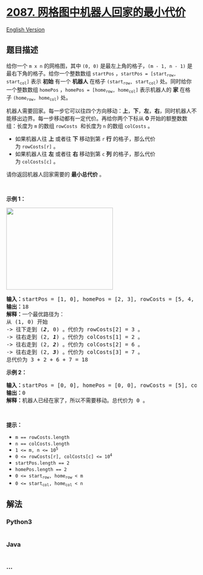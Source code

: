 # [2087. 网格图中机器人回家的最小代价](https://leetcode-cn.com/problems/minimum-cost-homecoming-of-a-robot-in-a-grid)

[English Version](/solution/2000-2099/2087.Minimum%20Cost%20Homecoming%20of%20a%20Robot%20in%20a%20Grid/README_EN.md)

## 题目描述

<!-- 这里写题目描述 -->

<p>给你一个&nbsp;<code>m x n</code>&nbsp;的网格图，其中&nbsp;<code>(0, 0)</code>&nbsp;是最左上角的格子，<code>(m - 1, n - 1)</code>&nbsp;是最右下角的格子。给你一个整数数组&nbsp;<code>startPos</code>&nbsp;，<code>startPos = [start<sub>row</sub>, start<sub>col</sub>]</code>&nbsp;表示 <strong>初始</strong>&nbsp;有一个 <strong>机器人</strong>&nbsp;在格子&nbsp;<code>(start<sub>row</sub>, start<sub>col</sub>)</code>&nbsp;处。同时给你一个整数数组&nbsp;<code>homePos</code>&nbsp;，<code>homePos = [home<sub>row</sub>, home<sub>col</sub>]</code>&nbsp;表示机器人的 <strong>家</strong>&nbsp;在格子&nbsp;<code>(home<sub>row</sub>, home<sub>col</sub>)</code>&nbsp;处。</p>

<p>机器人需要回家。每一步它可以往四个方向移动：<strong>上</strong>，<strong>下</strong>，<strong>左</strong>，<strong>右</strong>，同时机器人不能移出边界。每一步移动都有一定代价。再给你两个下标从&nbsp;<strong>0</strong>&nbsp;开始的额整数数组：长度为&nbsp;<code>m</code>&nbsp;的数组&nbsp;<code>rowCosts</code> &nbsp;和长度为 <code>n</code>&nbsp;的数组&nbsp;<code>colCosts</code>&nbsp;。</p>

<ul>
	<li>如果机器人往 <strong>上</strong>&nbsp;或者往 <strong>下</strong>&nbsp;移动到第 <code>r</code>&nbsp;<strong>行</strong>&nbsp;的格子，那么代价为&nbsp;<code>rowCosts[r]</code>&nbsp;。</li>
	<li>如果机器人往 <strong>左</strong>&nbsp;或者往 <strong>右</strong>&nbsp;移动到第 <code>c</code>&nbsp;<strong>列</strong> 的格子，那么代价为&nbsp;<code>colCosts[c]</code>&nbsp;。</li>
</ul>

<p>请你返回机器人回家需要的 <strong>最小总代价</strong>&nbsp;。</p>

<p>&nbsp;</p>

<p><strong>示例 1：</strong></p>

<p><img alt="" src="https://cdn.jsdelivr.net/gh/doocs/leetcode@main/solution/2000-2099/2087.Minimum%20Cost%20Homecoming%20of%20a%20Robot%20in%20a%20Grid/images/eg-1.png" style="width: 282px; height: 217px;"></p>

<pre><strong>输入：</strong>startPos = [1, 0], homePos = [2, 3], rowCosts = [5, 4, 3], colCosts = [8, 2, 6, 7]
<b>输出：</b>18
<b>解释：</b>一个最优路径为：
从 (1, 0) 开始
-&gt; 往下走到 (<em><strong>2</strong></em>, 0) 。代价为 rowCosts[2] = 3 。
-&gt; 往右走到 (2, <em><strong>1</strong></em>) 。代价为 colCosts[1] = 2 。
-&gt; 往右走到 (2, <em><strong>2</strong></em>) 。代价为 colCosts[2] = 6 。
-&gt; 往右走到 (2, <em><strong>3</strong></em>) 。代价为 colCosts[3] = 7 。
总代价为 3 + 2 + 6 + 7 = 18</pre>

<p><strong>示例 2：</strong></p>

<pre><b>输入：</b>startPos = [0, 0], homePos = [0, 0], rowCosts = [5], colCosts = [26]
<b>输出：</b>0
<b>解释：</b>机器人已经在家了，所以不需要移动。总代价为 0 。
</pre>

<p>&nbsp;</p>

<p><strong>提示：</strong></p>

<ul>
	<li><code>m == rowCosts.length</code></li>
	<li><code>n == colCosts.length</code></li>
	<li><code>1 &lt;= m, n &lt;= 10<sup>5</sup></code></li>
	<li><code>0 &lt;= rowCosts[r], colCosts[c] &lt;= 10<sup>4</sup></code></li>
	<li><code>startPos.length == 2</code></li>
	<li><code>homePos.length == 2</code></li>
	<li><code>0 &lt;= start<sub>row</sub>, home<sub>row</sub> &lt; m</code></li>
	<li><code>0 &lt;= start<sub>col</sub>, home<sub>col</sub> &lt; n</code></li>
</ul>

## 解法

<!-- 这里可写通用的实现逻辑 -->

<!-- tabs:start -->

### **Python3**

<!-- 这里可写当前语言的特殊实现逻辑 -->

```python

```

### **Java**

<!-- 这里可写当前语言的特殊实现逻辑 -->

```java

```

### **...**

```

```

<!-- tabs:end -->
